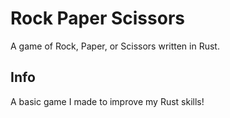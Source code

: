 # Rock Paper Scissors
A game of Rock, Paper, or Scissors written in Rust.

## Info
A basic game I made to improve my Rust skills!
